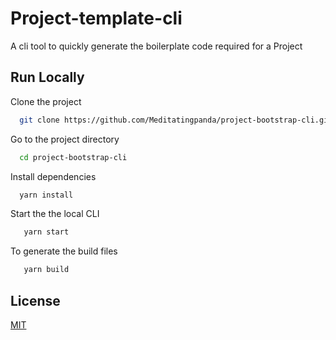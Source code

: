 
# Project-template-cli

A cli tool to quickly generate the boilerplate code required for a Project



## Run Locally

Clone the project

```bash
  git clone https://github.com/Meditatingpanda/project-bootstrap-cli.git
```

Go to the project directory

```bash
  cd project-bootstrap-cli
```

Install dependencies

```bash
  yarn install
```

Start the the local CLI

```bash
   yarn start
```
To generate the build files
```bash
   yarn build
```


## License

[MIT](https://choosealicense.com/licenses/mit/)


